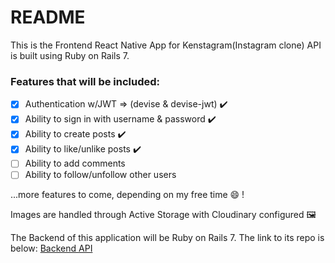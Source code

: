 # README

This is the Frontend React Native App for Kenstagram(Instagram clone) API is built using Ruby on Rails 7.

### Features that will be included:
 - [x] Authentication w/JWT => (devise & devise-jwt) ✔️
 - [x] Ability to sign in with username & password ✔️
 - [x] Ability to create posts ✔️
 - [x] Ability to like/unlike posts ✔️
 - [ ] Ability to add comments
 - [ ] Ability to follow/unfollow other users

...more features to come, depending on my free time 😄 !

Images are handled through Active Storage with Cloudinary configured 🖼️

The Backend of this application will be Ruby on Rails 7. The link to its repo is below:
[Backend API](https://github.com/KenIjiwoye/kenstagram_backend)


